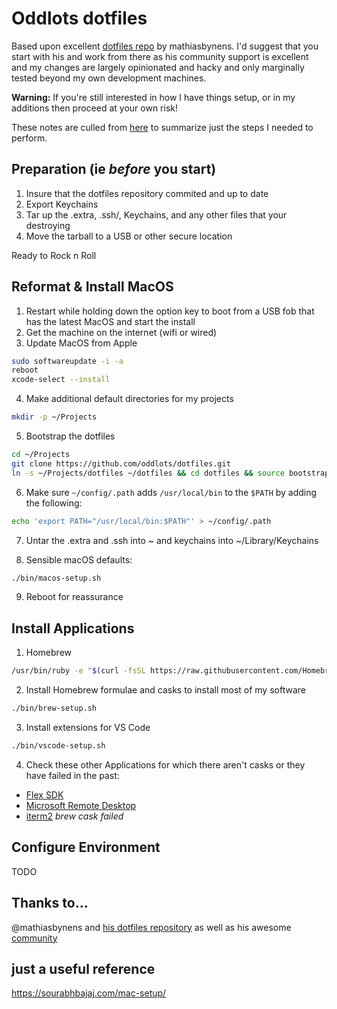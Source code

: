 # Oddlots dotfiles

Based upon excellent [dotfiles repo](https://github.com/mathiasbynens/dotfiles) by mathiasbynens. I'd suggest that you start with his and work from there as his community support is excellent and my changes are largely opinionated and hacky and only marginally tested beyond my own development machines.

**Warning:** If you're still interested in how I have things setup, or in my additions then proceed at your own risk!

These notes are culled from [here](https://github.com/mathiasbynens/dotfiles/blob/master/README.md) to summarize just the steps I needed to perform.

## Preparation (ie _before_ you start)
1. Insure that the dotfiles repository commited and up to date
2. Export Keychains
3. Tar up the .extra, .ssh/, Keychains, and any other files that your destroying
4. Move the tarball to a USB or other secure location

Ready to Rock n Roll

## Reformat & Install MacOS
1. Restart while holding down the option key to boot from a USB fob that has the latest MacOS and start the install
2. Get the machine on the internet (wifi or wired)
3. Update MacOS from Apple
```bash
sudo softwareupdate -i -a
reboot
xcode-select --install
```

4. Make additional default directories for my projects
```bash
mkdir -p ~/Projects
```

5. Bootstrap the dotfiles
```bash
cd ~/Projects
git clone https://github.com/oddlots/dotfiles.git
ln -s ~/Projects/dotfiles ~/dotfiles && cd dotfiles && source bootstrap.sh
```

6. Make sure `~/config/.path` adds `/usr/local/bin` to the `$PATH` by adding the following:
```bash
echo 'export PATH="/usr/local/bin:$PATH"' > ~/config/.path
```

7. Untar the .extra and .ssh into ~ and keychains into ~/Library/Keychains

8. Sensible macOS defaults:
```bash
./bin/macos-setup.sh
```

9. Reboot for reassurance

## Install Applications
1. Homebrew
```bash
/usr/bin/ruby -e "$(curl -fsSL https://raw.githubusercontent.com/Homebrew/install/master/install)"
```

2. Install Homebrew formulae and casks to install most of my software
```bash
./bin/brew-setup.sh
```

3. Install extensions for VS Code
```bash
./bin/vscode-setup.sh
```

4. Check these other Applications for which there aren't casks or they have failed in the past:
  - [Flex SDK](http://flex.apache.org/installer.html)
  - [Microsoft Remote Desktop](https://itunes.apple.com/us/app/microsoft-remote-desktop-10/id1295203466?mt=12)
  - [iterm2](https://www.iterm2.com/downloads.html) _brew cask failed_


## Configure Environment

TODO

## Thanks to…

@mathiasbynens and [his dotfiles repository](https://github.com/mathiasbynens/dotfiles) as well as his awesome [community](https://github.com/mathiasbynens/dotfiles#thanks-to)


## just a useful reference
https://sourabhbajaj.com/mac-setup/
